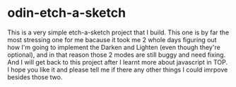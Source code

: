 # odin-etch-a-sketch

This is a very simple etch-a-sketch project that I build. This one is by far the most stressing one for me bacause it took me 2 whole days figuring out how I'm going to implement the Darken and Lighten (even though they're optional), and in that reason those 2 modes are still buggy and need fixing. And I will get back to this project after I learnt more about javascript in TOP. I hope you like it and please tell me if there any other things I could imrpove besides those two.